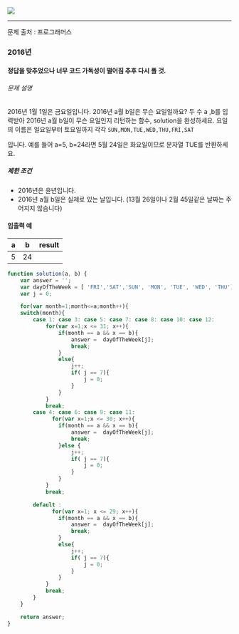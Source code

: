 ![](https://images.velog.io/post-images/leejh3224/619516b0-e892-11e8-98f5-997ef3c38110/what-is-an-algorithm-featured.png)

------

문제 출처 : 프로그래머스

### 2016년

#### 정답을 맞추었으나 너무 코드 가독성이 떨어짐 추후 다시 풀 것.

###### 문제 설명

2016년 1월 1일은 금요일입니다. 2016년 a월 b일은 무슨 요일일까요? 두 수 a ,b를 입력받아 2016년 a월 b일이 무슨 요일인지 리턴하는 함수, solution을 완성하세요. 요일의 이름은 일요일부터 토요일까지 각각 `SUN,MON,TUE,WED,THU,FRI,SAT`

입니다. 예를 들어 a=5, b=24라면 5월 24일은 화요일이므로 문자열 TUE를 반환하세요.

##### 제한 조건

- 2016년은 윤년입니다.
- 2016년 a월 b일은 실제로 있는 날입니다. (13월 26일이나 2월 45일같은 날짜는 주어지지 않습니다)

#### 입출력 예



| a    | b    | result |
| ---- | ---- | ------ |
| 5    | 24   |        |

~~~~javascript
function solution(a, b) {
    var answer = '';
    var dayOfTheWeek = [ 'FRI','SAT','SUN', 'MON', 'TUE', 'WED', 'THU'];
    var j = 0;

    for(var month=1;month<=a;month++){
    switch(month){
        case 1: case 3: case 5: case 7: case 8: case 10: case 12:
            for(var x=1;x <= 31; x++){
                if(month == a && x == b){
                    answer =  dayOfTheWeek[j];
                    break;
                }
                else{
                    j++;
                    if( j == 7){
                        j = 0;
                    }
                }
            }
            break;
        case 4: case 6: case 9: case 11:
              for(var x=1;x <= 30; x++){
                if(month == a && x == b){
                    answer =  dayOfTheWeek[j];
                    break;
                }else {
                    j++;
                    if( j == 7){
                        j = 0;
                    }
                }
            }
            break;

        default :
              for(var x=1; x <= 29; x++){
                if(month == a && x == b){
                    answer =  dayOfTheWeek[j];
                    break;
                }
                else{
                    j++;
                    if( j == 7){
                        j = 0;
                    }
                }
            }
            break;
        }
    }

    return answer;
}
~~~~

